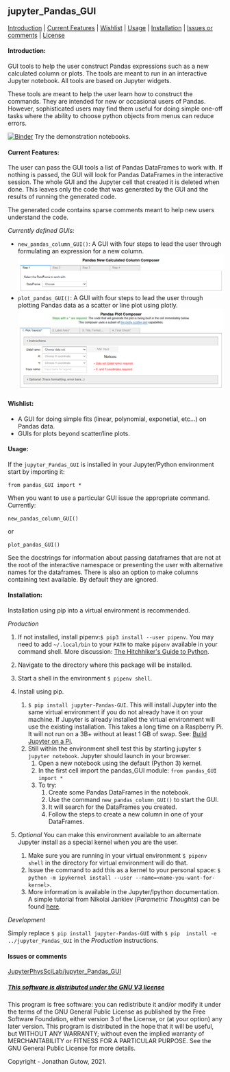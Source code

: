 ## jupyter_Pandas_GUI
[Introduction](#introduction) | [Current Features](#current-features) | 
[Wishlist](#wishlist) | [Usage](#usage) | [Installation](#installation) | 
[Issues or comments](#issues-or-comments) | 
[License](#this-software-is-distributed-under-the-gnu-v3-license)
#### Introduction:

GUI tools to help the user construct Pandas expressions such as a new 
calculated column or plots. The tools are meant to run in an interactive 
Jupyter notebook. All tools are based on Jupyter widgets.

These tools are meant to help the user learn how to construct the commands. 
They are intended for new or occasional users of Pandas. However, 
sophisticated users may find them useful for doing simple one-off tasks where 
the ability to choose python objects from menus can reduce errors.

[![Binder](https://mybinder.org/badge_logo.svg)](https://mybinder.org/v2/gh/JupyterPhysSciLab/jupyter_Pandas_GUI.git/HEAD)
Try the demonstration notebooks.

#### Current Features:

The user can pass the GUI tools a list of Pandas 
DataFrames to work with. If nothing is passed, the GUI will look for 
Pandas DataFrames in the interactive session. The whole GUI and the Jupyter 
cell that created it is deleted when done. This leaves only the code that was 
generated by the GUI and the results of running the generated code.

The generated code contains sparse comments meant to help new users 
understand the code.

_Currently defined GUIs:_

* `new_pandas_column_GUI()`: A GUI with four steps to lead the user through 
  formulating an expression for a new column.
  ![new column GUI](DataSets/new_col_GUI.png)
* `plot_pandas_GUI()`: A GUI with four steps to lead the user through plotting 
  Pandas data as a scatter or line plot using plotly.
  ![plot pandas GUI](DataSets/plot_GUI.png)

#### Wishlist:

  * A GUI for doing simple fits (linear, polynomial, exponetial, etc...) on
  Pandas data.
  * GUIs for plots beyond scatter/line plots.
  
#### Usage:
If the `jupyter_Pandas_GUI` is installed in your Jupyter/Python environment 
start by importing it:
```
from pandas_GUI import *
```
When you want to use a particular GUI issue the appropriate command. Currently:
```
new_pandas_column_GUI()
```
or
```
plot_pandas_GUI()
```
See the docstrings for information about passing dataframes that are not at the
root of the interactive namespace or presenting the user with alternative names
for the dataframes. There is also an option to make columns containing text 
available. By default they are ignored.


#### Installation:

Installation using pip into a virtual environment is recommended.

_Production_

1. If not installed, install pipenv:`$ pip3 install --user pipenv`. You may
need to add `~/.local/bin` to your `PATH` to make `pipenv`
available in your command shell. More discussion: 
[The Hitchhiker's Guide to Python](https://docs.python-guide.org/dev/virtualenvs/).
1. Navigate to the directory where this package will be installed.
1. Start a shell in the environment `$ pipenv shell`.
1. Install using pip.
    1. `$ pip install jupyter-Pandas-GUI`. This will install 
       Jupyter into the same virtual
    environment if you do not already have it on your machine. If Jupyter is already
    installed the virtual environment will use the existing installation. This takes
    a long time on a Raspberry Pi. It will not run on a 3B+ without at least 1 GB of
    swap. See: [Build Jupyter on a Pi](https://www.uwosh.edu/facstaff/gutow/computer-and-programming-how-tos/installing-jupyter-on-raspberrian).
    1. Still within the environment shell test this by starting jupyter
`$ jupyter notebook`. Jupyter should launch in your browser.
        1. Open a new notebook using the default (Python 3) kernel.
        1. In the first cell import the pandas_GUI module:
            `from pandas_GUI import *`
        1. To try:
           1. Create some Pandas DataFrames in the notebook.
           1. Use the command `new_pandas_column_GUI()` to start the GUI.
           1. It will search for the DataFrames you created.
           1. Follow the steps to create a new column in one of your
              DataFrames.
        
1. _Optional_ You can make this environment available to an alternate Jupyter install as a special kernel when you are the user.
    1. Make sure you are running in your virtual environment `$ pipenv shell` in the directory for  virtual
    environment will do that.
    1. Issue the command to add this as a kernel to your personal space: 
    `$ python -m ipykernel install --user --name=<name-you-want-for-kernel>`.
    1. More information is available in the Jupyter/Ipython documentation. A simple tutorial from Nikolai Jankiev
    (_Parametric Thoughts_) can be found [here](https://janakiev.com/til/jupyter-virtual-envs/). 
    
_Development_

Simply replace `$ pip install jupyter-Pandas-GUI` with `$ pip 
install -e ../jupyter_Pandas_GUI` in the _Production_
instructions.

#### Issues or comments

[JupyterPhysSciLab/jupyter_Pandas_GUI](https://github.com/JupyterPhysSciLab/jupyter_Pandas_GUI)

##### [This software is distributed under the GNU V3 license](https://gnu.org/licenses)
This program is free software: you can redistribute it and/or modify
    it under the terms of the GNU General Public License as published by
    the Free Software Foundation, either version 3 of the License, or
    (at your option) any later version.
    This program is distributed in the hope that it will be useful,
    but WITHOUT ANY WARRANTY; without even the implied warranty of
    MERCHANTABILITY or FITNESS FOR A PARTICULAR PURPOSE.  See the
    GNU General Public License for more details.

Copyright - Jonathan Gutow, 2021.